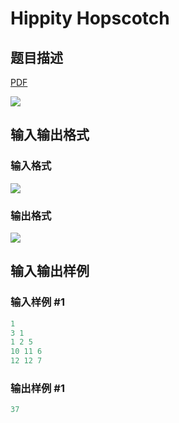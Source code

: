 # Hippity Hopscotch

## 题目描述

[problemUrl]: https://uva.onlinejudge.org/index.php?option=com_onlinejudge&Itemid=8&category=14&page=show_problem&problem=1200

[PDF](https://uva.onlinejudge.org/external/102/p10259.pdf)

![](https://cdn.luogu.com.cn/upload/vjudge_pic/UVA10259/28a8aa0b986e29fc93916c8063eb1c12d4b40895.png)

## 输入输出格式

### 输入格式

![](https://cdn.luogu.com.cn/upload/vjudge_pic/UVA10259/132702d1abf4e4d2f248558ba092a243d2f408bd.png)

### 输出格式

![](https://cdn.luogu.com.cn/upload/vjudge_pic/UVA10259/b9b2e15e435615da40f2d29ca040a5830f31fb2f.png)

## 输入输出样例

### 输入样例 #1

```cpp
1
3 1
1 2 5
10 11 6
12 12 7
```


### 输出样例 #1

```cpp
37
```



